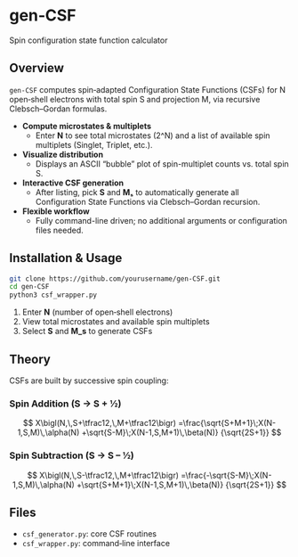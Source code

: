 # gen‑CSF
Spin configuration state function calculator

## Overview  
`gen‑CSF` computes spin‐adapted Configuration State Functions (CSFs) for N open‑shell electrons with total spin S and projection M, via recursive Clebsch–Gordan formulas.

- **Compute microstates & multiplets**  
  - Enter **N** to see total microstates (2^N) and a list of available spin multiplets (Singlet, Triplet, etc.).
- **Visualize distribution**  
  - Displays an ASCII “bubble” plot of spin-multiplet counts vs. total spin S.
- **Interactive CSF generation**  
  - After listing, pick **S** and **Mₛ** to automatically generate all Configuration State Functions via Clebsch–Gordan recursion.
- **Flexible workflow**  
  - Fully command-line driven; no additional arguments or configuration files needed.


## Installation & Usage  
```bash
git clone https://github.com/yourusername/gen‑CSF.git
cd gen‑CSF
python3 csf_wrapper.py
```  
1. Enter **N** (number of open‑shell electrons)  
2. View total microstates and available spin multiplets  
3. Select **S** and **M_s** to generate CSFs  

## Theory  
CSFs are built by successive spin coupling:

### Spin Addition (S → S + ½)  
$$
X\bigl(N,\,S+\tfrac12,\,M+\tfrac12\bigr)
=\frac{\sqrt{S+M+1}\;X(N-1,S,M)\,\alpha(N)
+\sqrt{S-M}\;X(N-1,S,M+1)\,\beta(N)}
{\sqrt{2S+1}}
$$

### Spin Subtraction (S → S – ½)  
$$
X\bigl(N,\,S-\tfrac12,\,M+\tfrac12\bigr)
=\frac{-\sqrt{S-M}\;X(N-1,S,M)\,\alpha(N)
+\sqrt{S+M+1}\;X(N-1,S,M+1)\,\beta(N)}
{\sqrt{2S+1}}
$$

## Files  
- `csf_generator.py`: core CSF routines  
- `csf_wrapper.py`: command‑line interface  

